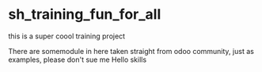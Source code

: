 # sh_training_fun_for_all
this is a super coool training project 

There are somemodule in here taken straight from odoo community, just as examples, please don't sue me
Hello skills
